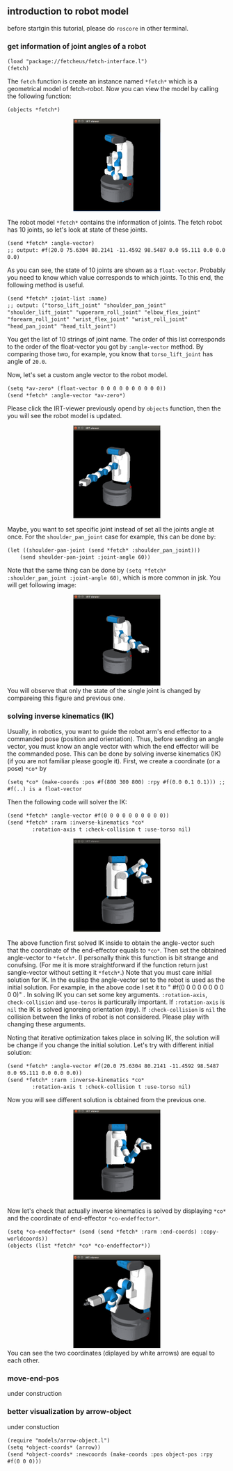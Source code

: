 ## introduction to robot model
before startgin this tutorial, please do `roscore` in other terminal.

### get information of joint angles of a robot

``` 
(load "package://fetcheus/fetch-interface.l") 
(fetch) 
```
The `fetch` function is create an instance named `*fetch*` which is a geometrical model of fetch-robot. Now you can view the model by calling the following function:
```
(objects *fetch*)
```
<div align="center">
<img src="https://raw.githubusercontent.com/HiroIshida/quick_tutorial/master/images/day1_1.png" alt="none" title="day1_1" width="200">
</div>

The robot model `*fetch*` contains the information of joints. The fetch robot has 10 joints, so let's look at state of these joints.
```
(send *fetch* :angle-vector)
;; output: #f(20.0 75.6304 80.2141 -11.4592 98.5487 0.0 95.111 0.0 0.0 0.0)
```
As you can see, the state of 10 joints are shown as a `float-vector`. Probably you need to know which value corresponds to which joints. To this end, the following method is useful.
```
(send *fetch* :joint-list :name)
;; output: ("torso_lift_joint" "shoulder_pan_joint" "shoulder_lift_joint" "upperarm_roll_joint" "elbow_flex_joint" "forearm_roll_joint" "wrist_flex_joint" "wrist_roll_joint" "head_pan_joint" "head_tilt_joint")
```
You get the list of 10 strings of joint name. The order of this list corresponds to the order of the float-vector you got by `:angle-vector` method. By comparing those two, for example, you know that `torso_lift_joint` has angle of `20.0`.

Now, let's set a custom angle vector to the robot model. 
```
(setq *av-zero* (float-vector 0 0 0 0 0 0 0 0 0 0))
(send *fetch* :angle-vector *av-zero*)
```
Please click the IRT-viewer previously opend by `objects` function, then the you will see the robot model is updated. 
<div align="center">
<img src="https://raw.githubusercontent.com/HiroIshida/quick_tutorial/master/images/day1_2.png" alt="none" title="day1_2" width="200">
</div>


Maybe, you want to set specific joint instead of set all the joints angle at once. For the `shoulder_pan_joint` case for example, this can be done by:
```
(let ((shoulder-pan-joint (send *fetch* :shoulder_pan_joint)))
    (send shoulder-pan-joint :joint-angle 60))
```
Note that the same thing can be done by `(setq *fetch* :shoulder_pan_joint :joint-angle 60)`, which is more common in jsk. You will get following image:
<div align="center">
<img src="https://raw.githubusercontent.com/HiroIshida/quick_tutorial/master/images/day1_3.png" alt="none" title="day1_3" width="200">
</div>
You will observe that only the state of the single joint is changed by compareing this figure and previous one.

### solving inverse kinematics (IK)
Usually, in robotics, you want to guide the robot arm's end effector to a commanded pose (position and orientation). Thus, before sending an angle vector, you must know an angle vector with which the end effector will be the commanded pose. This can be done by solving inverse kinematics (IK) (if you are not familiar please google it). First, we create a coordinate (or a pose) `*co*` by
```
(setq *co* (make-coords :pos #f(800 300 800) :rpy #f(0.0 0.1 0.1))) ;; #f(..) is a float-vector
```
Then the following code will solver the IK:
```
(send *fetch* :angle-vector #f(0 0 0 0 0 0 0 0 0 0))
(send *fetch* :rarm :inverse-kinematics *co*
        :rotation-axis t :check-collision t :use-torso nil)
```
<div align="center">
<img src="https://raw.githubusercontent.com/HiroIshida/quick_tutorial/master/images/day1_4.png" alt="none" title="day1_4" width="200">
</div>

The above function first solved IK inside to obtain the angle-vector such that the coordinate of the end-effector equals to ` *co* `. Then set the obtained angle-vector to ` *fetch* `. (I personally think this function is bit strange and conufsing. (For me it is more straightforward if the function return just sangle-vector without setting it `*fetch*`.) Note that you must care initial solution for IK. In the euslisp the angle-vector set to the robot is used as the initial solution. For example, in the above code I set it to " #f(0 0 0 0 0 0 0 0 0 0)" . In solving IK you can set some key arguments. `:rotation-axis`, `check-collision` and `use-toros` is particurally important. If `:rotation-axis` is `nil` the IK is solved ignoreing orientation (rpy). If `:check-collision` is `nil` the collision between the links of robot is not considered. Please play with changing these arguments. 

Noting that iterative optimization takes place in solving IK, the solution will be change if you change the initial solution. Let's try with different initial solution:
```
(send *fetch* :angle-vector #f(20.0 75.6304 80.2141 -11.4592 98.5487 0.0 95.111 0.0 0.0 0.0))
(send *fetch* :rarm :inverse-kinematics *co*
        :rotation-axis t :check-collision t :use-torso nil)
```
Now you will see different solution is obtained from the previous one.
<div align="center">
<img src="https://raw.githubusercontent.com/HiroIshida/quick_tutorial/master/images/day1_5.png" alt="none" title="day1_5" width="200">
</div>

Now let's check that actually inverse kinematics is solved by displaying `*co*` and the coordinate of end-effector `*co-endeffector*`.
```
(setq *co-endeffector* (send (send *fetch* :rarm :end-coords) :copy-worldcoords)) 
(objects (list *fetch* *co* *co-endeffector*))
```

<div align="center">
<img src="https://raw.githubusercontent.com/HiroIshida/quick_tutorial/master/images/day1_6.png" alt="none" title="day1_6" width="200">
</div>
You can see the two coordinates (diplayed by white arrows) are equal to each other.

### move-end-pos
under construction

### better visualization by arrow-object 
under constuction
```
(require "models/arrow-object.l")
(setq *object-coords* (arrow))
(send *object-coords* :newcoords (make-coords :pos object-pos :rpy #f(0 0 0)))
```

